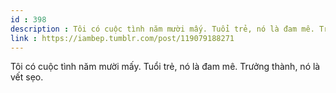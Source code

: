 ```yaml
---
id : 398
description : Tôi có cuộc tình năm mười mấy. Tuổi trẻ, nó là đam mê. Trưởng thành, nó là vết sẹo.
link : https://iambep.tumblr.com/post/119079188271
---
```


Tôi có cuộc tình năm mười mấy. Tuổi trẻ, nó là đam mê. Trưởng thành, nó
là vết sẹo.